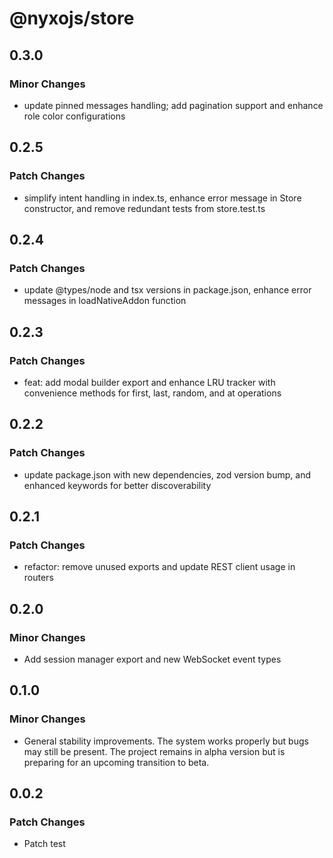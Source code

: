 # @nyxojs/store

## 0.3.0

### Minor Changes

- update pinned messages handling; add pagination support and enhance role color configurations

## 0.2.5

### Patch Changes

- simplify intent handling in index.ts, enhance error message in Store constructor, and remove redundant tests from store.test.ts

## 0.2.4

### Patch Changes

- update @types/node and tsx versions in package.json, enhance error messages in loadNativeAddon function

## 0.2.3

### Patch Changes

- feat: add modal builder export and enhance LRU tracker with convenience methods for first, last, random, and at operations

## 0.2.2

### Patch Changes

- update package.json with new dependencies, zod version bump, and enhanced keywords for better discoverability

## 0.2.1

### Patch Changes

- refactor: remove unused exports and update REST client usage in routers

## 0.2.0

### Minor Changes

- Add session manager export and new WebSocket event types

## 0.1.0

### Minor Changes

- General stability improvements. The system works properly but bugs may still be present. The project remains in alpha version but is preparing for an upcoming transition to beta.

## 0.0.2

### Patch Changes

- Patch test
